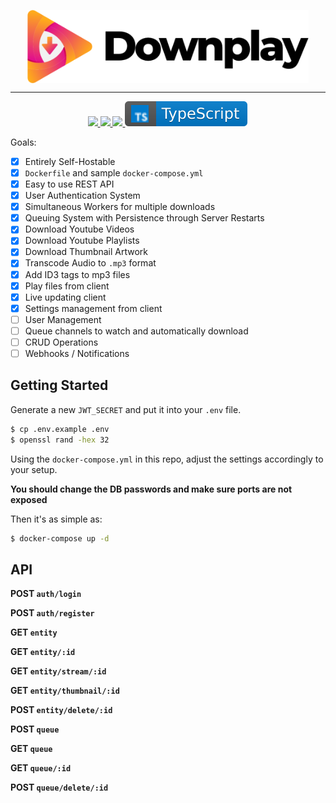 <p style="text-align:center">
<img src="assets/logo-dark.png" style="display: block; margin: 0 auto; max-width: 100%; width: 450px">
</p>

---

<div style="text-align:center">
  <a href="https://GitHub.com/acupofjose/downplay/graphs/commit-activity">
  <img src="https://img.shields.io/badge/Maintained%3F-yes-green.svg"/>
  </a>
  <a href="https://github.com/acupofjose/downplay/blob/master/LICENSE">
  <img src="https://img.shields.io/github/license/Naereen/StrapDown.js.svg"/>
  </a>
  <a href="http://makeapullrequest.com">
  <img src="https://img.shields.io/badge/PRs-welcome-brightgreen.svg?style=flat-square"/>
  </a>
  <a href="https://www.typescriptlang.org/">
  <img src="https://github.com/aleen42/badges/raw/master/src/typescript.svg"/>
  </a>
</div>

Goals:

- [x] Entirely Self-Hostable
- [x] `Dockerfile` and sample `docker-compose.yml`
- [x] Easy to use REST API
- [x] User Authentication System
- [x] Simultaneous Workers for multiple downloads
- [x] Queuing System with Persistence through Server Restarts
- [x] Download Youtube Videos
- [x] Download Youtube Playlists
- [x] Download Thumbnail Artwork
- [x] Transcode Audio to `.mp3` format
- [x] Add ID3 tags to mp3 files
- [x] Play files from client
- [x] Live updating client
- [x] Settings management from client
- [ ] User Management
- [ ] Queue channels to watch and automatically download
- [ ] CRUD Operations
- [ ] Webhooks / Notifications

## Getting Started

Generate a new `JWT_SECRET` and put it into your `.env` file.

```bash
$ cp .env.example .env
$ openssl rand -hex 32
```

Using the `docker-compose.yml` in this repo, adjust the settings accordingly to your setup.

**You should change the DB passwords and make sure ports are not exposed**

Then it's as simple as:

```bash
$ docker-compose up -d
```

## API

**POST `auth/login`**

**POST `auth/register`**

**GET `entity`**

**GET `entity/:id`**

**GET `entity/stream/:id`**

**GET `entity/thumbnail/:id`**

**POST `entity/delete/:id`**

**POST `queue`**

**GET `queue`**

**GET `queue/:id`**

**POST `queue/delete/:id`**
